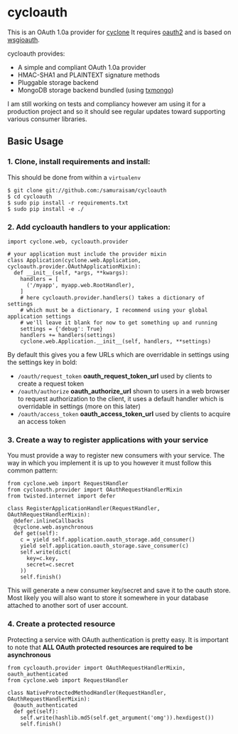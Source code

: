 # cycloauth

This is an OAuth 1.0a provider for [cyclone](https://github.com/fiorix/cyclone) It requires [oauth2](https://github.com/simplegeo/python-oauth2) and is based on [wsgioauth](http://pypi.python.org/pypi/wsgioauth). 

cycloauth provides:

 * A simple and compliant OAuth 1.0a provider
 * HMAC-SHA1 and PLAINTEXT signature methods
 * Pluggable storage backend
 * MongoDB storage backend bundled (using [txmongo](https://github.com/fiorix/mongo-async-python-driver/tree/master/txmongo))
 
I am still working on tests and compliancy however am using it for a production project and so it should see regular updates toward supporting various consumer libraries.

## Basic Usage

### 1. Clone, install requirements and install:

This should be done from within a `virtualenv`
 
    $ git clone git://github.com:/samuraisam/cycloauth
    $ cd cycloauth
    $ sudo pip install -r requirements.txt
    $ sudo pip install -e ./

### 2. Add cycloauth handlers to your application:
 
    import cyclone.web, cycloauth.provider
    
    # your application must include the provider mixin
    class Application(cyclone.web.Application, cycloauth.provider.OAuthApplicationMixin):
      def __init__(self, *args, **kwargs):
        handlers = [
          ('/myapp', myapp.web.RootHandler),
        ]
        # here cycloauth.provider.handlers() takes a dictionary of settings
        # which must be a dictionary, I recommend using your global application settings
        # we'll leave it blank for now to get something up and running
        settings = {'debug': True}
        handlers += handlers(settings)
        cyclone.web.Application.__init__(self, handlers, **settings)

By default this gives you a few URLs which are overridable in settings using the settings key in bold:

 * `/oauth/request_token` **oauth_request_token_url** used by clients to create a request token
 * `/oauth/authorize` **oauth_authorize_url** shown to users in a web browser to request authorization to the client, it uses a default handler which is overridable in settings (more on this later)
 * `/oauth/access_token` **oauth_access_token_url** used by clients to acquire an access token

### 3. Create a way to register applications with your service

You must provide a way to register new consumers with your service. The way in which you implement it is up to you however it must follow this common pattern:

    from cyclone.web import RequestHandler
    from cycloauth.provider import OAuthRequestHandlerMixin
    from twisted.internet import defer
    
    class RegisterApplicationHandler(RequestHandler, OAuthRequestHandlerMixin):
      @defer.inlineCallbacks
      @cyclone.web.asynchronous
      def get(self):
        c = yield self.application.oauth_storage.add_consumer()
        yield self.application.oauth_storage.save_consumer(c)
        self.write(dict(
          key=c.key,
          secret=c.secret
        ))
        self.finish()

This will generate a new consumer key/secret and save it to the oauth store. Most likely you will also want to store it somewhere in your database attached to another sort of user account.

### 4. Create a protected resource

Protecting a service with OAuth authentication is pretty easy. It is important to note that **ALL OAuth protected resources are required to be asynchronous**
    
    from cycloauth.provider import OAuthRequestHandlerMixin, oauth_authenticated
    from cyclone.web import RequestHandler
    
    class NativeProtectedMethodHandler(RequestHandler, OAuthRequestHandlerMixin):
      @oauth_authenticated
      def get(self):
        self.write(hashlib.md5(self.get_argument('omg')).hexdigest())
        self.finish()

